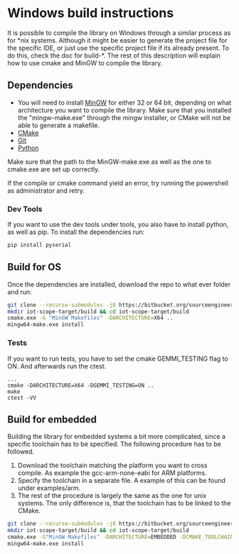 # Windows build instructions
It is possible to compile the library on Windows through a similar process as for \*nix systems.
Although it might be easier to generate the project file for the specific IDE, or just use the specific project file if its already present. To do this, check the doc for build-\*.
The rest of this description will explain how to use cmake and MinGW to compile the library.
## Dependencies
- You will need to install [MinGW](http://mingw.org/wiki/Install_MinGW) for either 32 or 64 bit, depending on what architecture you want to compile the library. Make sure that you installed the "mingw-make.exe" through the mingw installer, or CMake will not be able to generate a makefile.
- [CMake](https://cmake.org/download/)
- [Git](https://git-scm.com/book/en/v2/Getting-Started-Installing-Git)
- [Python](https://www.python.org/)

Make sure that the path to the MinGW-make.exe as well as the one to cmake.exe are set up correctly.

If the compile or cmake command yield an error, try running the powershell as administrator and retry.
### Dev Tools
If you want to use the dev tools under tools, you also have to install python, as well as pip.
To install the dependencies run:
```bash
pip install pyserial
```
## Build for OS
Once the dependencies are installed, download the repo to what ever folder and run:
```bash
git clone --recurse-submodules -j8 https://bitbucket.org/sourceengineers/iot-scope-target.git
mkdir iot-scope-target/build && cd iot-scope-target/build
cmake.exe -G "MinGW Makefiles" -DARCHITECTURE=X64 ..
mingw64-make.exe install
```
### Tests
If you want to run tests, you have to set the cmake GEMMI_TESTING flag to ON. And afterwards run the ctest.
```
...
cmake -DARCHITECTURE=X64 -DGEMMI_TESTING=ON ..
make
ctest -VV
```
## Build for embedded
Building the library for embedded systems a bit more complicated, since a specific toolchain has to be specified.
The following procedure has to be followed.

1. Download the toolchain matching the platform you want to cross compile. As example the gcc-arm-none-eabi for ARM platforms.
2. Specify the toolchain in a separate file. A example of this can be found under examples/arm.
3. The rest of the procedure is largely the same as the one for unix systems. The only difference is, that the toolchain has to be linked to the CMake.
```bash
git clone --recurse-submodules -j8 https://bitbucket.org/sourceengineers/iot-scope-target.git
mkdir iot-scope-target/build && cd iot-scope-target/build
cmake.exe -G"MinGW Makefiles" -DARCHITECTURE=EMBEDDED -DCMAKE_TOOLCHAIN_FILE=TOOLCHAIN_FILE_PATH -DCMAKE_C_FLAGS="COMPILER_FLAGS" ..
mingw64-make.exe install
```
